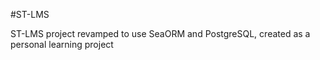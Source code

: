 #ST-LMS

ST-LMS project revamped to use SeaORM and PostgreSQL, created as a personal learning project
